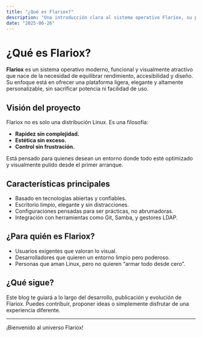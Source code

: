 ```yaml
---
title: "¿Qué es Flariox?"
description: "Una introducción clara al sistema operativo Flariox, su propósito y visión."
date: "2025-06-26"
---
```


# ¿Qué es Flariox?

**Flariox** es un sistema operativo moderno, funcional y visualmente atractivo que nace de la necesidad de equilibrar rendimiento, accesibilidad y diseño. Su enfoque está en ofrecer una plataforma ligera, elegante y altamente personalizable, sin sacrificar potencia ni facilidad de uso.

## Visión del proyecto

Flariox no es solo una distribución Linux. Es una filosofía:  
- **Rapidez sin complejidad.**  
- **Estética sin exceso.**  
- **Control sin frustración.**

Está pensado para quienes desean un entorno donde todo esté optimizado y visualmente pulido desde el primer arranque.

## Características principales

- Basado en tecnologías abiertas y confiables.
- Escritorio limpio, elegante y sin distracciones.
- Configuraciones pensadas para ser prácticas, no abrumadoras.
- Integración con herramientas como Git, Samba, y gestores LDAP.

## ¿Para quién es Flariox?

- Usuarios exigentes que valoran lo visual.
- Desarrolladores que quieren un entorno limpio pero poderoso.
- Personas que aman Linux, pero no quieren “armar todo desde cero”.

## ¿Qué sigue?

Este blog te guiará a lo largo del desarrollo, publicación y evolución de Flariox. Puedes contribuir, proponer ideas o simplemente disfrutar de una experiencia diferente.

---

¡Bienvenido al universo Flariox!
